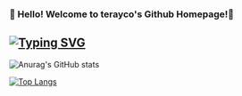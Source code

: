 ### 🦄 Hello! Welcome to terayco's Github Homepage!🧡
## [![Typing SVG](https://readme-typing-svg.demolab.com/?lines=Hi!+I+am+terayco😉;I+am+still+a+student+now👨‍🎓;And+nice+to+see+u🤗)](https://git.io/typing-svg)
![Anurag's GitHub stats](https://github-readme-stats.vercel.app/api?username=terayco&theme=shades-of-purple&show_icons=true)

[![Top Langs](https://github-readme-stats.vercel.app/api/top-langs/?username=terayco&theme=gruvbox_light&layout=donut)](https://github.com/anuraghazra/github-readme-stats)
<!--
**terayco/terayco** is a ✨ _special_ ✨ repository because its `README.md` (this file) appears on your GitHub profile.

Here are some ideas to get you started:

- 🔭 I’m currently working on ...
- 🌱 I’m currently learning ...
- 👯 I’m looking to collaborate on ...
- 🤔 I’m looking for help with ...
- 💬 Ask me about ...
- 📫 How to reach me: ...
- 😄 Pronouns: ...
- ⚡ Fun fact: ...
-->
